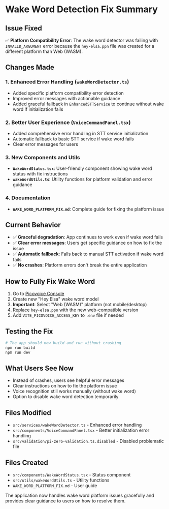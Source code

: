 # Wake Word Detection Fix Summary

## Issue Fixed
✅ **Platform Compatibility Error**: The wake word detector was failing with `INVALID_ARGUMENT` error because the `hey-elsa.ppn` file was created for a different platform than Web (WASM).

## Changes Made

### 1. Enhanced Error Handling (`wakeWordDetector.ts`)
- Added specific platform compatibility error detection
- Improved error messages with actionable guidance
- Added graceful fallback in `EnhancedSTTService` to continue without wake word if initialization fails

### 2. Better User Experience (`VoiceCommandPanel.tsx`)
- Added comprehensive error handling in STT service initialization
- Automatic fallback to basic STT service if wake word fails
- Clear error messages for users

### 3. New Components and Utils
- **`WakeWordStatus.tsx`**: User-friendly component showing wake word status with fix instructions
- **`wakeWordUtils.ts`**: Utility functions for platform validation and error guidance

### 4. Documentation
- **`WAKE_WORD_PLATFORM_FIX.md`**: Complete guide for fixing the platform issue

## Current Behavior
- ✅ **Graceful degradation**: App continues to work even if wake word fails
- ✅ **Clear error messages**: Users get specific guidance on how to fix the issue
- ✅ **Automatic fallback**: Falls back to manual STT activation if wake word fails
- ✅ **No crashes**: Platform errors don't break the entire application

## How to Fully Fix Wake Word
1. Go to [Picovoice Console](https://console.picovoice.ai/)
2. Create new "Hey Elsa" wake word model
3. **Important**: Select "Web (WASM)" platform (not mobile/desktop)
4. Replace `hey-elsa.ppn` with the new web-compatible version
5. Add `VITE_PICOVOICE_ACCESS_KEY` to `.env` file if needed

## Testing the Fix
```bash
# The app should now build and run without crashing
npm run build
npm run dev
```

## What Users See Now
- Instead of crashes, users see helpful error messages
- Clear instructions on how to fix the platform issue
- Voice recognition still works manually (without wake word)
- Option to disable wake word detection temporarily

## Files Modified
- `src/services/wakeWordDetector.ts` - Enhanced error handling
- `src/components/VoiceCommandPanel.tsx` - Better initialization error handling
- `src/validation/pi-zero-validation.ts.disabled` - Disabled problematic file

## Files Created
- `src/components/WakeWordStatus.tsx` - Status component
- `src/utils/wakeWordUtils.ts` - Utility functions
- `WAKE_WORD_PLATFORM_FIX.md` - User guide

The application now handles wake word platform issues gracefully and provides clear guidance to users on how to resolve them.
